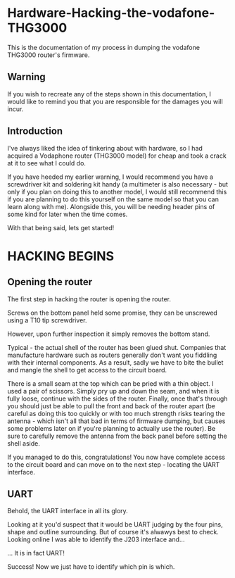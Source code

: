 # Hardware-Hacking-the-vodafone-THG3000
This is the documentation of my process in dumping the vodafone THG3000 router's firmware.

## Warning
If you wish to recreate any of the steps shown in this documentation, I would like to remind you that you are responsible for the damages you will incur.


## Introduction
I've always liked the idea of tinkering about with hardware, so I had acquired a Vodaphone router (THG3000 model) for cheap and took a crack at it to see what I could do.

If you have heeded my earlier warning, I would recommend you have a screwdriver kit and soldering kit handy (a multimeter is also necessary - but only if you plan on doing this to another model, I would still recommend this if you are planning to do this yourself on the same model so that you can learn along with me). Alongside this, you will be needing header pins of some kind for later when the time comes.

With that being said, lets get started!

# HACKING BEGINS

## Opening the router
The first step in hacking the router is opening the router.

Screws on the bottom panel held some promise, they can be unscrewed using a T10 tip screwdriver.

However, upon further inspection it simply removes the bottom stand.

Typical - the actual shell of the router has been glued shut. Companies that manufacture hardware such as routers generally don't want you fiddling with their internal components. As a result, sadly we have to bite the bullet and mangle the shell to get access to the circuit board.

There is a small seam at the top which can be pried with a thin object. I used a pair of scissors. Simply pry up and down the seam, and when it is fully loose, continue with the sides of the router. Finally, once that's through you should just be able to pull the front and back of the router apart (be careful as doing this too quickly or with too much strength risks tearing the antenna - which isn't all that bad in terms of firmware dumping, but causes some problems later on if you're planning to actually use the router). Be sure to carefully remove the antenna from the back panel before setting the shell aside.

If you managed to do this, congratulations! You now have complete access to the circuit board and can move on to the next step - locating the UART interface.

## UART
Behold, the UART interface in all its glory.

Looking at it you'd suspect that it would be UART judging by the four pins, shape and outline surrounding. But of course it's alwawys best to check. Looking online I was able to identify the J203 interface and...

... It is in fact UART!

Success! Now we just have to identify which pin is which.
